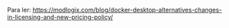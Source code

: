 Para ler: https://modlogix.com/blog/docker-desktop-alternatives-changes-in-licensing-and-new-pricing-policy/
